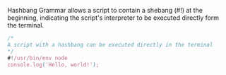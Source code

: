 Hashbang Grammar allows a script to contain a shebang (#!) at the beginning, indicating the script's interpreter to be executed directly form the terminal.

```js
/*
A script with a hashbang can be executed directly in the terminal
*/
#!/usr/bin/env node
console.log('Hello, world!');
```
